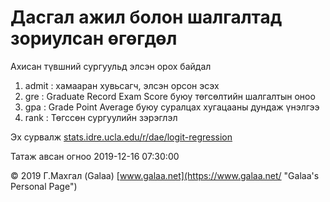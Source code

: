 # Дасгал ажил болон шалгалтад зориулсан өгөгдөл

Ахисан түвшний сургуульд элсэн орох байдал

1. admit : хамааран хувьсагч, элсэн орсон эсэх
2. gre : Graduate Record Exam Score буюу төгсөлтийн шалгалтын оноо
3. gpa : Grade Point Average буюу суралцах хугацааны дундаж үнэлгээ
4. rank : Төгссөн сургуулийн зэрэглэл

Эх сурвалж [stats.idre.ucla.edu/r/dae/logit-regression](https://stats.idre.ucla.edu/r/dae/logit-regression/)

Татаж авсан огноо 2019-12-16 07:30:00

© 2019 Г.Махгал (Galaa) [www.galaa.net](https://www.galaa.net/ "Galaa's Personal Page")
